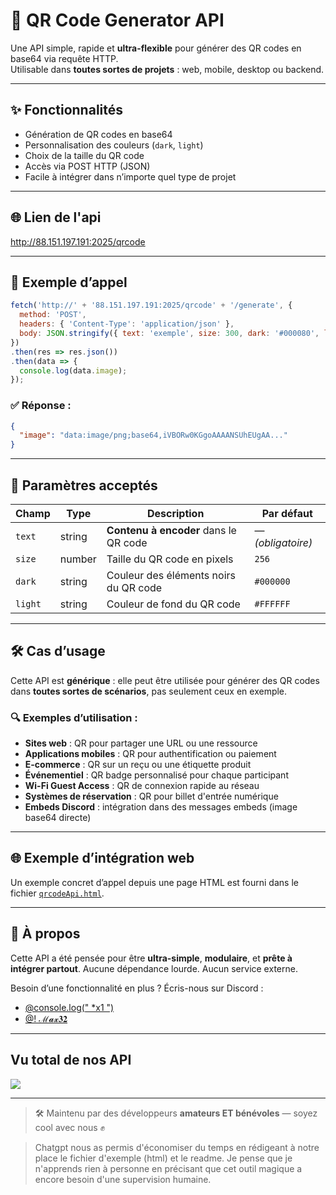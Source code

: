 # 🧩 QR Code Generator API

Une API simple, rapide et **ultra-flexible** pour générer des QR codes en base64 via requête HTTP.  
Utilisable dans **toutes sortes de projets** : web, mobile, desktop ou backend.

---

## ✨ Fonctionnalités

- Génération de QR codes en base64
- Personnalisation des couleurs (`dark`, `light`)
- Choix de la taille du QR code
- Accès via POST HTTP (JSON)
- Facile à intégrer dans n’importe quel type de projet

---

## 🌐 Lien de l'api

http://88.151.197.191:2025/qrcode

---

## 🚀 Exemple d’appel

```js
fetch('http://' + '88.151.197.191:2025/qrcode' + '/generate', {
  method: 'POST',
  headers: { 'Content-Type': 'application/json' },
  body: JSON.stringify({ text: 'exemple', size: 300, dark: '#000080', light: '#a0a0a0' })
}) 
.then(res => res.json())
.then(data => {
  console.log(data.image);
});
````

### ✅ Réponse :

```json
{
  "image": "data:image/png;base64,iVBORw0KGgoAAAANSUhEUgAA..."
}
```

---

## 🔧 Paramètres acceptés

| Champ   | Type   | Description                            | Par défaut        |
| ------- | ------ | -------------------------------------- | ----------------- |
| `text`  | string | **Contenu à encoder** dans le QR code  | — *(obligatoire)* |
| `size`  | number | Taille du QR code en pixels            | `256`             |
| `dark`  | string | Couleur des éléments noirs du QR code  | `#000000`         |
| `light` | string | Couleur de fond du QR code             | `#FFFFFF`         |

---

## 🛠️ Cas d’usage

Cette API est **générique** : elle peut être utilisée pour générer des QR codes dans **toutes sortes de scénarios**, pas seulement ceux en exemple.

### 🔍 Exemples d’utilisation :

* **Sites web** : QR pour partager une URL ou une ressource
* **Applications mobiles** : QR pour authentification ou paiement
* **E-commerce** : QR sur un reçu ou une étiquette produit
* **Événementiel** : QR badge personnalisé pour chaque participant
* **Wi-Fi Guest Access** : QR de connexion rapide au réseau
* **Systèmes de réservation** : QR pour billet d'entrée numérique
* **Embeds Discord** : intégration dans des messages embeds (image base64 directe)

---

## 🌐 Exemple d’intégration web

Un exemple concret d’appel depuis une page HTML est fourni dans le fichier [`qrcodeApi.html`](./qrcodeApi.html).

---

## 🧠 À propos

Cette API a été pensée pour être **ultra-simple**, **modulaire**, et **prête à intégrer partout**.
Aucune dépendance lourde. Aucun service externe.

Besoin d’une fonctionnalité en plus ? Écris-nous sur Discord :

* [@console.log(" *x1 ")](https://discord.com/users/1066067393123733595)
* [@! ℳ𝓪𝔁𝟑𝟐](https://discord.com/users/1163887501895815168)

---

## Vu total de nos API
<img src='https://komarev.com/ghpvc/?username=console-log-Max32-API&style=for-the-badge'>

---

> 🛠️ Maintenu par des développeurs **amateurs ET bénévoles** — soyez cool avec nous ✊

> Chatgpt nous as permis d'économiser du temps en rédigeant à notre place le fichier d'exemple (html) et le readme. Je pense que je n'apprends rien à personne en précisant que cet outil magique a encore besoin d'une supervision humaine.
